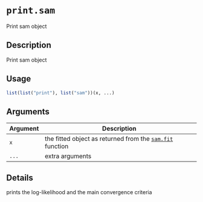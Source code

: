 # `print.sam`

Print sam object


## Description

Print sam object


## Usage

```r
list(list("print"), list("sam"))(x, ...)
```


## Arguments

Argument      |Description
------------- |----------------
`x`     |     the fitted object as returned from the [`sam.fit`](#sam.fit) function
`...`     |     extra arguments


## Details

prints the log-likelihood and the main convergence criteria


